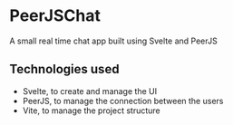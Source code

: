 # PeerJSChat

A small real time chat app built using Svelte and PeerJS

## Technologies used

- Svelte, to create and manage the UI
- PeerJS, to manage the connection between the users
- Vite, to manage the project structure
